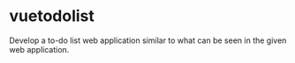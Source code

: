 # vuetodolist
Develop a to-do list web application similar to what can be seen in the given web application.
